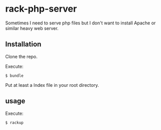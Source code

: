 # rack-php-server

Sometimes I need to serve php files but I don't want to install Apache or similar heavy web server.

## Installation

Clone the repo.

Execute:

    $ bundle
    
Put at least a Index file in your root directory.


## usage

Execute:

    $ rackup




